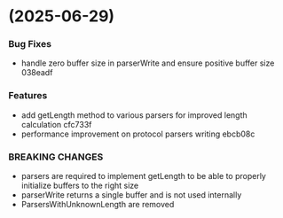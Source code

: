 #  (2025-06-29)


### Bug Fixes

* handle zero buffer size in parserWrite and ensure positive buffer size 038eadf


### Features

* add getLength method to various parsers for improved length calculation cfc733f
* performance improvement on protocol parsers writing ebcb08c


### BREAKING CHANGES

* parsers are required to implement getLength to be able to properly initialize buffers to the right size
* parserWrite returns a single buffer and is not used internally
* ParsersWithUnknownLength are removed



